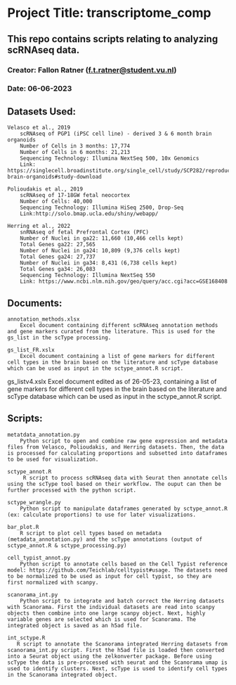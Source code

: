 # Project Title: transcriptome_comp
   
## This repo contains scripts relating to analyzing scRNAseq data.

### Creator: Fallon Ratner (f.t.ratner@student.vu.nl)

### Date: 06-06-2023

## Datasets Used:
    
    Velasco et al., 2019
        scRNAseq of PGP1 (iPSC cell line) - derived 3 & 6 month brain organoids
        Number of Cells in 3 months: 17,774
        Number of Cells in 6 months: 21,213
        Sequencing Technology: Illumina NextSeq 500, 10x Genomics
        Link: https://singlecell.broadinstitute.org/single_cell/study/SCP282/reproducible-brain-organoids#study-download

    Polioudakis et al., 2019
        scRNAseq of 17-18GW fetal neocortex
        Number of Cells: 40,000
        Sequencing Technology: Illumina HiSeq 2500, Drop-Seq
        Link:http://solo.bmap.ucla.edu/shiny/webapp/
    
    Herring et al., 2022
        snRNAseq of fetal Prefrontal Cortex (PFC)
        Number of Nuclei in ga22: 11,660 (10,466 cells kept)
        Total Genes ga22: 27,565
        Number of Nuclei in ga24: 10,809 (9,376 cells kept)
        Total Genes ga24: 27,737
        Number of Nuclei in ga34: 8,431 (6,738 cells kept)
        Total Genes ga34: 26,083
        Sequencing Technology: Illumina NextSeq 550
        Link: https://www.ncbi.nlm.nih.gov/geo/query/acc.cgi?acc=GSE168408

## Documents:
    annotation_methods.xlsx
        Excel document containing different scRNAseq annotation methods and gene markers curated from the literature. This is used for the gs_list in the scType processing.
    
    gs_list_FR.xslx
        Excel document containing a list of gene markers for different cell types in the brain based on the literature and scType database which can be used as input in the sctype_annot.R script. 
 gs_listv4.xslx
        Excel document edited as of 26-05-23, containing a list of gene markers for different cell types in the brain based on the literature and scType database which can be used as input in the sctype_annot.R script. 
## Scripts:
    metatdata_annotation.py
        Python script to open and combine raw gene expression and metadata files from Velasco, Polioudakis, and Herring datasets. Then, the data is processed for calculating proportions and subsetted into dataframes to be used for visualization.
       
    sctype_annot.R
         R script to process scRNAseq data with Seurat then annotate cells using the scType tool based on their workflow. The ouput can then be further processed with the python script.
    
    sctype_wrangle.py
        Python script to manipulate dataframes generated by sctype_annot.R (ex: calculate proportions) to use for later visualizations. 
    
    bar_plot.R
        R script to plot cell types based on metadata (metadata_annotation.py) and the scType annotations (output of sctype_annot.R & sctype_processing.py)
    
    cell_typist_annot.py
        Python script to annotate cells based on the Cell Typist reference model: https://github.com/Teichlab/celltypist#usage. The datasets need to be normalized to be used as input for cell typist, so they are first normalized with scanpy. 
        
    scanorama_int.py
        Python script to integrate and batch correct the Herring datasets with Scanorama. First the individual datasets are read into scanpy objects then combine into one large scanpy object. Next, highly variable genes are selected which is used for Scanorama. The integrated object is saved as an h5ad file.
    
    int_sctype.R
       R script to annotate the Scanorama integrated Herring datasets from scanorama_int.py script. First the h5ad file is loaded then converted into a Seurat object using the zelkonverter package. Before using scType the data is pre-processed with seurat and the Scanorama umap is used to identify clusters. Next, scType is used to identify cell types in the Scanorama integrated object.